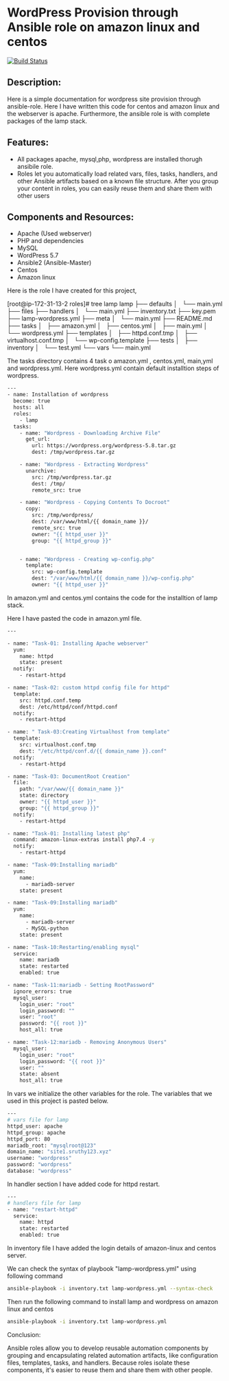 
# WordPress Provision through Ansible role on  amazon linux and centos
[![Build Status](https://travis-ci.org/joemccann/dillinger.svg?branch=master)](https://travis-ci.org/joemccann/dillinger)

## Description:
Here is a simple documentation for wordpress site provision through ansible-role. Here I have written  this code for centos and amazon linux and the webserver is apache.  Furthermore, the ansible role is  with complete packages of the lamp stack.

## Features:

- All packages apache, mysql,php, wordpress are installed thorugh ansibile role.
- Roles let you automatically load related vars, files, tasks, handlers, and other Ansible artifacts based on a known file structure. After you group your content in roles, you can easily reuse them and share them with other users

## Components and Resources:
- Apache (Used webserver)
- PHP and dependencies
- MySQL
- WordPress 5.7
- Ansible2 (Ansible-Master)
- Centos
- Amazon linux

Here is the role I have created for this project,


[root@ip-172-31-13-2 roles]#  tree lamp
lamp
├── defaults
│   └── main.yml
├── files
├── handlers
│   └── main.yml
├── inventory.txt
├── key.pem
├── lamp-wordpress.yml
├── meta
│   └── main.yml
├── README.md
├── tasks
│   ├── amazon.yml
│   ├── centos.yml
│   ├── main.yml
│   └── wordpress.yml
├── templates
│   ├── httpd.conf.tmp
│   ├── virtualhost.conf.tmp
│   └── wp-config.template
├── tests
│   ├── inventory
│   └── test.yml
└── vars
    └── main.yml

The tasks directory contains  4 task o amazon.yml , centos.yml, main,yml and wordpress.yml.
Here wordpress.yml contain default installtion steps of wordpress.


```sh
---
- name: Installation of wordpress
  become: true
  hosts: all
  roles:
    - lamp
  tasks:
    - name: "Wordpress - Downloading Archive File"
      get_url:
        url: https://wordpress.org/wordpress-5.8.tar.gz
        dest: /tmp/wordpress.tar.gz

    - name: "Wordpress - Extracting Wordpress"
      unarchive:
        src: /tmp/wordpress.tar.gz
        dest: /tmp/
        remote_src: true

    - name: "Wordpress - Copying Contents To Docroot"
      copy:
        src: /tmp/wordpress/
        dest: /var/www/html/{{ domain_name }}/
        remote_src: true
        owner: "{{ httpd_user }}"
        group: "{{ httpd_group }}"


    - name: "Wordpress - Creating wp-config.php"
      template:
        src: wp-config.template
        dest: "/var/www/html/{{ domain_name }}/wp-config.php"
        owner: "{{ httpd_user }}"

```
In amazon.yml and centos.yml  contains the code for the  installtion of lamp stack.

Here I have pasted the code in amazon.yml file.

```sh
---

- name: "Task-01: Installing Apache webserver"
  yum:
    name: httpd
    state: present
  notify:
    - restart-httpd

- name: "Task-02: custom httpd config file for httpd"
  template:
    src: httpd.conf.temp
    dest: /etc/httpd/conf/httpd.conf
  notify:
    - restart-httpd

- name: " Task-03:Creating Virtualhost from template"
  template:
    src: virtualhost.conf.tmp
    dest: "/etc/httpd/conf.d/{{ domain_name }}.conf"
  notify:
    - restart-httpd

- name: "Task-03: DocumentRoot Creation"
  file:
    path: "/var/www/{{ domain_name }}"
    state: directory
    owner: "{{ httpd_user }}"
    group: "{{ httpd_group }}"
  notify:
    - restart-httpd

- name: "Task-01: Installing latest php"
  command: amazon-linux-extras install php7.4 -y
  notify:
    - restart-httpd

- name: "Task-09:Installing mariadb"
  yum:
    name:
      - mariadb-server
    state: present

- name: "Task-09:Installing mariadb"
  yum:
    name:
      - mariadb-server
      - MySQL-python
    state: present

- name: "Task-10:Restarting/enabling mysql"
  service:
    name: mariadb
    state: restarted
    enabled: true

- name: "Task-11:mariadb - Setting RootPassword"
  ignore_errors: true
  mysql_user:
    login_user: "root"
    login_password: ""
    user: "root"
    password: "{{ root }}"
    host_all: true

- name: "Task-12:mariadb - Removing Anonymous Users"
  mysql_user:
    login_user: "root"
    login_password: "{{ root }}"
    user: ""
    state: absent
    host_all: true
```

In vars  we initialize the other variables for the role. The variables that we used in this project is pasted below.

```sh
---
# vars file for lamp
httpd_user: apache
httpd_group: apache
httpd_port: 80
mariadb_root: "mysqlroot@123"
domain_name: "site1.sruthy123.xyz"
username: "wordpress"
password: "wordpress"
database: "wordpress"
```

In handler section I have added code for httpd restart.

```sh
---
# handlers file for lamp
- name: "restart-httpd"
  service:
    name: httpd
    state: restarted
    enabled: true
```

In inventory file I have added the login details of  amazon-linux  and  centos server.


We can check the syntax of playbook "lamp-wordpress.yml" using  following command

```sh
ansible-playbook -i inventory.txt lamp-wordpress.yml --syntax-check
```

Then run the following command to install lamp and wordpress on amazon linux and centos

```sh
ansible-playbook -i inventory.txt lamp-wordpress.yml
```

Conclusion:

Ansible roles allow you to develop reusable automation components by grouping and encapsulating related automation artifacts, like configuration files, templates, tasks, and handlers. Because roles isolate these components, it's easier to reuse them and share them with other people.

